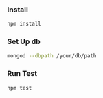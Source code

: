 ### Install
```bash
npm install
```

### Set Up db
```bash
mongod --dbpath /your/db/path
```

### Run Test
```bash
npm test
```